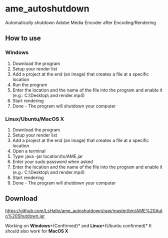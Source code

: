 # ame_autoshutdown
Automatically shutdown Adobe Media Encoder after Encoding/Rendering

## How to use
### Windows
1. Download the program
2. Setup your render list
3. Add a project at the end (an image) that creates a file at a specific location
4. Run the program
5. Enter the location and the name of the file into the program and enable it (e.g.: C:\Desktop\ and render.mp4)
6. Start rendering
7. Done - The program will shutdown your computer

### Linux/Ubuntu/MacOS X
1. Download the program
2. Setup your render list
3. Add a project at the end (an image) that creates a file at a specific location
4. Open a terminal
5. Type: java -jar location/to/AME.jar
6. Enter your sudo password when asked
6. Enter the location and the name of the file into the program and enable it (e.g.: C:\Desktop\ and render.mp4)
7. Start rendering
8. Done - The program will shutdown your computer

## Download
https://github.com/LsHallo/ame_autoshutdown/raw/master/bin/AME%20Auto%20Shutdown.jar

Working on **Windows***(Confirmed)* and **Linux***(Ubuntu confirmed)*
It should also work for **MacOS X**
